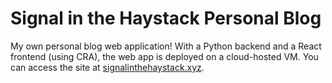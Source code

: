 # Signal in the Haystack Personal Blog

My own personal blog web application! With a Python backend and a React frontend (using CRA), the web app is deployed on a cloud-hosted VM. You can access the site at [signalinthehaystack.xyz](https://signalinthehaystack.xyz).






